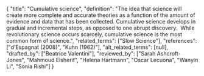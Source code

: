 {
    "title": "Cumulative science",
    "definition": "The idea that science will create more complete and accurate theories as a function of the amount of evidence and data that has been collected. Cumulative science develops in gradual and incremental steps, as opposed to one abrupt discovery.  While revolutionary science occurs scarcely, cumulative science is the most common form of science.",
    "related_terms": ["Slow Science"],
    "references": ["d’Espagnat (2008)", "Kuhn (1962)"],
    "alt_related_terms": [null],
    "drafted_by": ["Beatrice Valentini"],
    "reviewed_by": ["Sarah Ashcroft-Jones", "Mahmoud Elsherif", "Helena Hartmann", "Oscar Lecuona", "Wanyin Li", "Sonia Rishi"]
  }
